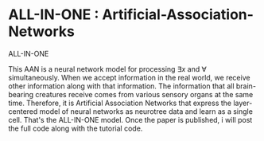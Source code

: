 # ALL-IN-ONE : Artificial-Association-Networks
ALL-IN-ONE

This AAN is a neural network model for processing $\exists x$ and $\forall$ simultaneously.
When we accept information in the real world, we receive other information along with that information. 
The information that all brain-bearing creatures receive comes from various sensory organs at the same time.
Therefore, it is Artificial Association Networks that express the layer-centered model of neural networks as neurotree data and learn as a single cell.
That's the ALL-IN-ONE model.
Once the paper is published, i will post the full code along with the tutorial code.
